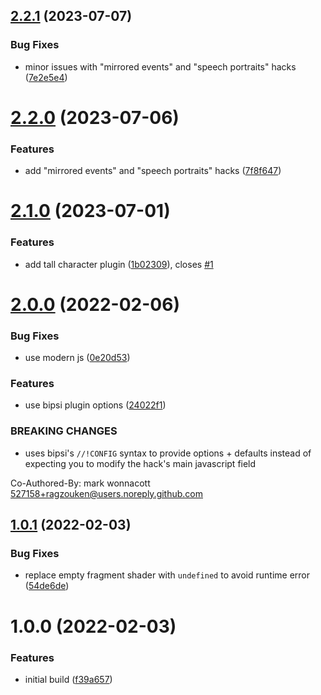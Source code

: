 ## [2.2.1](https://github.com/seleb/bipsi-hacks/compare/v2.2.0...v2.2.1) (2023-07-07)


### Bug Fixes

* minor issues with "mirrored events" and "speech portraits" hacks ([7e2e5e4](https://github.com/seleb/bipsi-hacks/commit/7e2e5e48fa2821d56a6d142a60fccc1da529dac8))

# [2.2.0](https://github.com/seleb/bipsi-hacks/compare/v2.1.0...v2.2.0) (2023-07-06)


### Features

* add "mirrored events" and "speech portraits" hacks ([7f8f647](https://github.com/seleb/bipsi-hacks/commit/7f8f6479b0e797d55625b584b34b9e7ff044d4fe))

# [2.1.0](https://github.com/seleb/bipsi-hacks/compare/v2.0.0...v2.1.0) (2023-07-01)


### Features

* add tall character plugin ([1b02309](https://github.com/seleb/bipsi-hacks/commit/1b023098ff9006dad05fae2d504e7bf025b3b6a3)), closes [#1](https://github.com/seleb/bipsi-hacks/issues/1)

# [2.0.0](https://github.com/seleb/bipsi-hacks/compare/v1.0.1...v2.0.0) (2022-02-06)


### Bug Fixes

* use modern js ([0e20d53](https://github.com/seleb/bipsi-hacks/commit/0e20d5384615f90ec2f2ffe57b00cba19116025b))


### Features

* use bipsi plugin options ([24022f1](https://github.com/seleb/bipsi-hacks/commit/24022f186342e3f51ac81712c23e97c2969e85ec))


### BREAKING CHANGES

* uses bipsi's `//!CONFIG` syntax to provide options + defaults instead of expecting you to modify the hack's main javascript field

Co-Authored-By: mark wonnacott <527158+ragzouken@users.noreply.github.com>

## [1.0.1](https://github.com/seleb/bipsi-hacks/compare/v1.0.0...v1.0.1) (2022-02-03)


### Bug Fixes

* replace empty fragment shader with `undefined` to avoid runtime error ([54de6de](https://github.com/seleb/bipsi-hacks/commit/54de6ded936a9223d17a243e114fd4cf8ea9674d))

# 1.0.0 (2022-02-03)


### Features

* initial build ([f39a657](https://github.com/seleb/bipsi-hacks/commit/f39a657b55078b70403a88d4bc384d8690a63d33))
